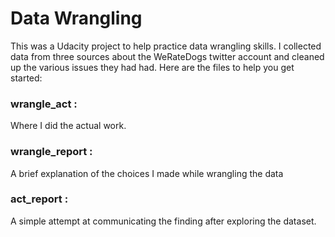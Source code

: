 # Data Wrangling
This was a Udacity project to help practice data wrangling skills. I collected data from three sources about the WeRateDogs twitter account and cleaned up the various issues they had had. Here are the files to help you get started:

### wrangle_act :
Where I did the actual work.

### wrangle_report :
A brief explanation of the choices I made while wrangling the data

### act_report :
A simple attempt at communicating the finding after exploring the dataset.
